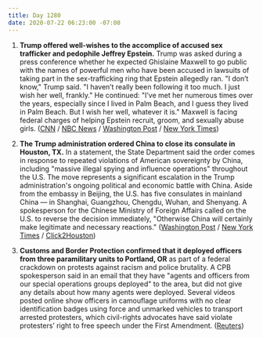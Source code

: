 ```yaml
---
title: Day 1280
date: 2020-07-22 06:23:00 -07:00
---
```


1. **Trump offered well-wishes to the accomplice of accused sex trafficker and pedophile Jeffrey Epstein.** Trump was asked during a press conference whether he expected Ghislaine Maxwell to go public with the names of powerful men who have been accused in lawsuits of taking part in the sex-trafficking ring that Epstein allegedly ran. "I don’t know," Trump said. "I haven’t really been following it too much. I just wish her well, frankly." He continued: "I’ve met her numerous times over the years, especially since I lived in Palm Beach, and I guess they lived in Palm Beach. But I wish her well, whatever it is." Maxwell is facing federal charges of helping Epstein recruit, groom, and sexually abuse girls. ([CNN](https://www.cnn.com/videos/politics/2020/07/21/ghislaine-maxwell-trump-acosta-bts-vpx.cnn) / [NBC News](https://www.nbcnews.com/politics/donald-trump/i-wish-her-well-trump-accused-sex-trafficker-ghislaine-maxwell-n1234545) / [Washington Post](https://www.washingtonpost.com/politics/trump-says-of-jeffrey-epsteins-partner-ghislaine-maxwell-i-wish-her-well/2020/07/21/dbc8df84-cba3-11ea-91f1-28aca4d833a0_story.html) / [New York Times](https://www.nytimes.com/2020/07/21/nyregion/trump-ghislaine-maxwell-jeffrey-epstein.html))

2. **The Trump administration ordered China to close its consulate in Houston, TX.** In a statement, the State Department said the order comes in response to repeated violations of American sovereignty by China, including "massive illegal spying and influence operations" throughout the U.S. The move represents a significant escalation in the Trump administration's ongoing political and economic battle with China. Aside from the embassy in Beijing, the U.S. has five consulates in mainland China — in Shanghai, Guangzhou, Chengdu, Wuhan, and Shenyang. A spokesperson for the Chinese Ministry of Foreign Affairs called on the U.S. to reverse the decision immediately, "Otherwise China will certainly make legitimate and necessary reactions." ([Washington Post](https://www.washingtonpost.com/world/asia_pacific/china-vows-to-retaliate-after-us-orders-closure-its-consulate-in-houston/2020/07/22/41e5c6ea-cbf1-11ea-99b0-8426e26d203b_story.html) / [New York Times](https://www.nytimes.com/2020/07/22/world/asia/us-china-houston-consulate.html) / [Click2Houston](https://www.click2houston.com/news/local/2020/07/22/houston-fire-and-police-responding-to-reports-of-documents-being-burned-at-consulate-general-of-china/))

3. **Customs and Border Protection confirmed that it deployed officers from three paramilitary units to Portland, OR** as part of a federal crackdown on protests against racism and police brutality. A CPB spokesperson said in an email that they have "agents and officers from our special operations groups deployed" to the area, but did not give any details about how many agents were deployed. Several videos posted online show officers in camouflage uniforms with no clear identification badges using force and unmarked vehicles to transport arrested protesters, which civil-rights advocates have said violate protesters’ right to free speech under the First Amendment. ([Reuters](https://www.reuters.com/article/us-global-race-protests-agents-idUSKCN24M2RL))